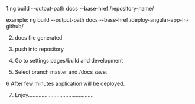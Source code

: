 1.ng build --output-path docs --base-href /repository-name/

example: ng build --output-path docs --base-href  /deploy-angular-app-in-github/

2. docs file generated

3. push into repository

4. Go to settings pages/build and development

5. Select branch master and /docs save.

6 After few minutes application will be deployed.

7. Enjoy............................................
